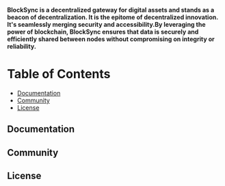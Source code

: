 **BlockSync is a decentralized gateway for digital assets and stands as a beacon of decentralization. It is the epitome of decentralized innovation. It's seamlessly merging security and accessibility.By leveraging the power of blockchain, BlockSync ensures that data is securely and efficiently shared between nodes without compromising on integrity or reliability.**


# Table of Contents
- [Documentation](#documentation)
- [Community](#community)
- [License](#license)


## Documentation

## Community

## License
